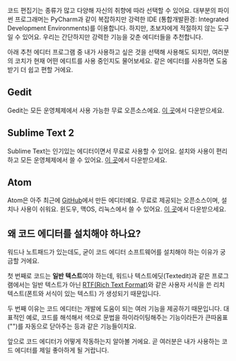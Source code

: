 코드 편집기는 종류가 많고 다양해 자신의 취향에 따라 선택할 수 있어요. 대부분의 파이썬 프로그래머는 PyCharm과 같이 복잡하지만 강력한 IDE (통합개발환경: Integrated Development Environments)를 이용합니다. 하지만, 초보자에게 적절하지 않는 도구일 수 있어요. 우리는 간단하지만 강력한 기능을 갖춘 에디터들을 추천합니다.

아래 추천 에디터 프로그램 중 내가 사용하고 싶은 것을 선택해 사용해도 되지만, 여러분의 코치가 현재 어떤 에디트를 사용 중인지도 물어보세요. 같은 에디터를 사용하면 도움받기 더 쉽고 편할 거에요.

## Gedit

Gedit는 모든 운영체제에서 사용 가능한 무료 오픈소스에요.
[이 곳](https://wiki.gnome.org/Apps/Gedit#Download)에서 다운받으세요.

## Sublime Text 2

Sublime Text는 인기있는 에디터이면서 무료로 사용할 수 있어요. 설치와 사용이 편리하고 모든 운영체제에서 쓸 수 있어요.
[이 곳](https://www.sublimetext.com/2)에서 다운받으세요.

## Atom

Atom은 아주 최근에 [GitHub](https://github.com/)에서 만든 에디터예요. 무료로 제공되는 오픈소스이며, 설치나 사용이 쉬워요. 윈도우, 맥OS, 리눅스에서 쓸 수 있어요.
[이 곳](https://atom.io/)에서 다운받으세요.

## 왜 코드 에디터를 설치해야 하나요?

워드나 노트패드가 있는데도, 굳이 코드 에디터 소프트웨어를 설치해야 하는 이유가 궁금할 거에요.

첫 번째로 코드는 **일반 텍스트**여야 하는데, 워드나 텍스트에딧(Textedit)과 같은 프로그램에서는 일반 텍스트가 아닌 [RTF(Rich Text Format)](https://en.wikipedia.org/wiki/Rich_Text_Format)와 같은 사용자 서식을 쓴 리치 텍스트(폰트와 서식이 있는 텍스트) 가 생성되기 때문입니다.

두 번째 이유는 코드 에디터는 개발에 도움이 되는 여러 기능을 제공하기 때문입니다. 대표적인 예로, 코드를 해석해서 색으로 문법을 하이라이팅해주는 기능이라든가 큰따옴표("")를 자동으로 닫아주는 등과 같은 기능들이지요.

앞으로 코드 에디터가 어떻게 작동하는지 알아볼 거에요. 곧 여러분은 내가 사용하는 코드 에디터를 제일 좋아하게 될 거랍니다.
